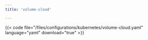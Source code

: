 ```yaml
---
title: 'volume-cloud'

---
```


{{< code file="/files/configurations/kubernetes/volume-cloud.yaml" language="yaml" download="true" >}}
